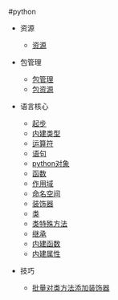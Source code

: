 #python

+   资源

    +   [资源](resrc.md)

+   包管理

    +   [包管理](packagemgr.md)
    +   [包资源](package.md)

+   语言核心

    +   [起步](start.md)
    +   [内建类型](basic-builtin-type.md)
    +   [运算符](oper.md)
    +   [语句](statement.md)
    +   [python对象](python-object.md)
    +   [函数](function.md)
    +   [作用域](scope.md)
    +   [命名空间](namespace.md)
    +   [装饰器](decorator.md)
    +   [类](class.md)
    +   [类特殊方法](class-special-method.md)
    +   [继承](inherit.md)
    +   [内建函数](builtin-func.md)
    +   [内建属性](builtin-attr.md)

+   技巧

    +   [批量对类方法添加装饰器](batch-add-decor-forclass.md)
